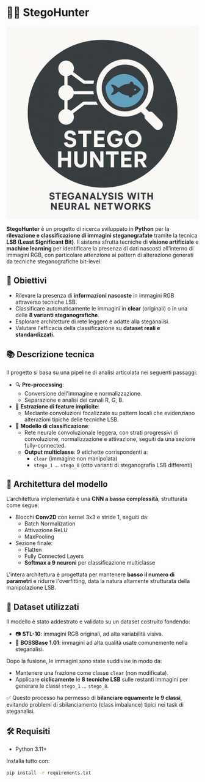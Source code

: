 # 🕵️‍♂️ StegoHunter

<p align="center">
  <img src="img/logo.png" width="600"/>
</p>

**StegoHunter** è un progetto di ricerca sviluppato in **Python** per la **rilevazione e classificazione di immagini steganografate** tramite la tecnica **LSB (Least Significant Bit)**. Il sistema sfrutta tecniche di **visione artificiale** e **machine learning** per identificare la presenza di dati nascosti all’interno di immagini RGB, con particolare attenzione ai pattern di alterazione generati da tecniche steganografiche bit-level.

## 🎯 Obiettivi

- Rilevare la presenza di **informazioni nascoste** in immagini RGB attraverso tecniche LSB.
- Classificare automaticamente le immagini in **clear** (originali) o in una delle **8 varianti steganografiche**.
- Esplorare architetture di rete leggere e adatte alla steganalisi.
- Valutare l'efficacia della classificazione su **dataset reali e standardizzati**.

## 📚 Descrizione tecnica

Il progetto si basa su una pipeline di analisi articolata nei seguenti passaggi:

- 🔍 **Pre-processing**:
  - Conversione dell'immagine e normalizzazione.
  - Separazione e analisi dei canali R, G, B.
- 📐 **Estrazione di feature implicite**:
  - Mediante convoluzioni focalizzate su pattern locali che evidenziano alterazioni tipiche delle tecniche LSB.
- 🧠 **Modello di classificazione**:
  - Rete neurale convoluzionale leggera, con strati progressivi di convoluzione, normalizzazione e attivazione, seguiti da una sezione fully-connected.
  - **Output multiclasse**: 9 etichette corrispondenti a:
    - `clear` (immagine non manipolata)
    - `stego_1` ... `stego_8` (otto varianti di steganografia LSB differenti)

## 🧠 Architettura del modello

L’architettura implementata è una **CNN a bassa complessità**, strutturata come segue:

- Blocchi **Conv2D** con kernel 3x3 e stride 1, seguiti da:
  - Batch Normalization
  - Attivazione ReLU
  - MaxPooling
- Sezione finale:
  - Flatten
  - Fully Connected Layers
  - **Softmax a 9 neuroni** per classificazione multiclasse

L'intera architettura è progettata per mantenere **basso il numero di parametri** e ridurre l'overfitting, data la natura altamente strutturata della manipolazione LSB.

## 🧪 Dataset utilizzati

Il modello è stato addestrato e validato su un dataset costruito fondendo:

- 📷 **STL-10**: immagini RGB originali, ad alta variabilità visiva.
- 📂 **BOSSBase 1.01**: immagini ad alta qualità usate comunemente nella steganalisi.

Dopo la fusione, le immagini sono state suddivise in modo da:

- Mantenere una frazione come classe `clear` (non modificata).
- Applicare **ciclicamente** le **8 tecniche LSB** sulle restanti immagini per generare le classi `stego_1` ... `stego_8`.

✅ Questo processo ha permesso di **bilanciare equamente le 9 classi**, evitando problemi di sbilanciamento (class imbalance) tipici nei task di steganalisi.

## 🛠️ Requisiti

- Python 3.11+

Installa tutto con:

```bash
pip install -r requirements.txt
